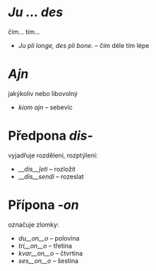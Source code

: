 # *Ju … des*

čím... tím...

- *Ju pli longe, des pli bone.* – čím déle tím lépe
 

# *Ajn*

jakýkoliv nebo libovolný

- *kiom ajn* – sebevíc 

# Předpona *dis-*

vyjadřuje rozdělení, rozptýlení:

- *__dis__ĵeti* – rozložit
- *__dis__sendi* – rozeslat
 

# Přípona *-on*

označuje zlomky:

- *du__on__o*   – polovina
- *tri__on__o*  – třetina
- *kvar__on__o* – čtvrtina
- *ses__on__o*  – šestina
 
